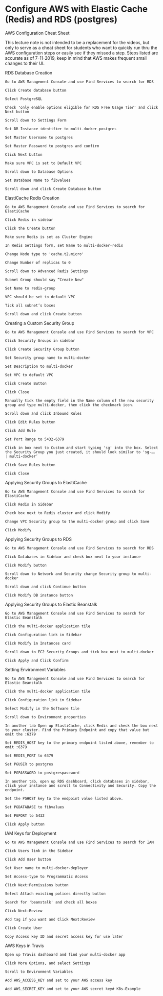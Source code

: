 # Configure AWS with Elastic Cache (Redis) and RDS (postgres)

AWS Configuration Cheat Sheet

This lecture note is not intended to be a replacement for the videos, but only to serve as a cheat sheet for students who want to quickly run thru the AWS configuration steps or easily see if they missed a step. Steps listed are accurate as of 7-11-2019, keep in mind that AWS makes frequent small changes to their UI.

RDS Database Creation

    Go to AWS Management Console and use Find Services to search for RDS

    Click Create database button

    Select PostgreSQL

    Check 'only enable options eligible for RDS Free Usage Tier' and click Next button

    Scroll down to Settings Form

    Set DB Instance identifier to multi-docker-postgres

    Set Master Username to postgres

    Set Master Password to postgres and confirm

    Click Next button

    Make sure VPC is set to Default VPC

    Scroll down to Database Options

    Set Database Name to fibvalues

    Scroll down and click Create Database button

ElastiCache Redis Creation

    Go to AWS Management Console and use Find Services to search for ElastiCache

    Click Redis in sidebar

    Click the Create button

    Make sure Redis is set as Cluster Engine

    In Redis Settings form, set Name to multi-docker-redis

    Change Node type to 'cache.t2.micro'

    Change Number of replicas to 0

    Scroll down to Advanced Redis Settings

    Subnet Group should say “Create New"

    Set Name to redis-group

    VPC should be set to default VPC

    Tick all subnet’s boxes

    Scroll down and click Create button

Creating a Custom Security Group

    Go to AWS Management Console and use Find Services to search for VPC

    Click Security Groups in sidebar

    Click Create Security Group button

    Set Security group name to multi-docker

    Set Description to multi-docker

    Set VPC to default VPC

    Click Create Button

    Click Close

    Manually tick the empty field in the Name column of the new security group and type multi-docker, then click the checkmark icon.

    Scroll down and click Inbound Rules

    Click Edit Rules button

    Click Add Rule

    Set Port Range to 5432-6379

    Click in box next to Custom and start typing 'sg' into the box. Select the Security Group you just created, it should look similar to 'sg-…. | multi-docker’

    Click Save Rules button

    Click Close

Applying Security Groups to ElastiCache

    Go to AWS Management Console and use Find Services to search for ElastiCache

    Click Redis in Sidebar

    Check box next to Redis cluster and click Modify

    Change VPC Security group to the multi-docker group and click Save

    Click Modify

Applying Security Groups to RDS

    Go to AWS Management Console and use Find Services to search for RDS

    Click Databases in Sidebar and check box next to your instance

    Click Modify button

    Scroll down to Network and Security change Security group to multi-docker

    Scroll down and click Continue button

    Click Modify DB instance button

Applying Security Groups to Elastic Beanstalk

    Go to AWS Management Console and use Find Services to search for Elastic Beanstalk

    Click the multi-docker application tile

    Click Configuration link in Sidebar

    Click Modify in Instances card

    Scroll down to EC2 Security Groups and tick box next to multi-docker

    Click Apply and Click Confirm

Setting Environment Variables

    Go to AWS Management Console and use Find Services to search for Elastic Beanstalk

    Click the multi-docker application tile

    Click Configuration link in Sidebar

    Select Modify in the Software tile

    Scroll down to Environment properties

    In another tab Open up ElastiCache, click Redis and check the box next to your cluster. Find the Primary Endpoint and copy that value but omit the :6379

    Set REDIS_HOST key to the primary endpoint listed above, remember to omit :6379

    Set REDIS_PORT to 6379

    Set PGUSER to postgres

    Set PGPASSWORD to postgrespassword

    In another tab, open up RDS dashboard, click databases in sidebar, click your instance and scroll to Connectivity and Security. Copy the endpoint.

    Set the PGHOST key to the endpoint value listed above.

    Set PGDATABASE to fibvalues

    Set PGPORT to 5432

    Click Apply button

IAM Keys for Deployment

    Go to AWS Management Console and use Find Services to search for IAM

    Click Users link in the Sidebar

    Click Add User button

    Set User name to multi-docker-deployer

    Set Access-type to Programmatic Access

    Click Next:Permissions button

    Select Attach existing polices directly button

    Search for 'beanstalk' and check all boxes

    Click Next:Review

    Add tag if you want and Click Next:Review

    Click Create User

    Copy Access key ID and secret access key for use later

AWS Keys in Travis

    Open up Travis dashboard and find your multi-docker app

    Click More Options, and select Settings

    Scroll to Environment Variables

    Add AWS_ACCESS_KEY and set to your AWS access key

    Add AWS_SECRET_KEY and set to your AWS secret key# K8s-Example
